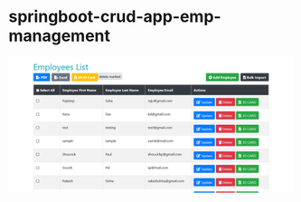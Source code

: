# springboot-crud-app-emp-management

![screenshot](https://github.com/shouvickp/springboot-crud-app-emp-management/blob/main/Screenshot%202021-11-14%20at%2019-02-11%20Employee%20Management%20System.png)

